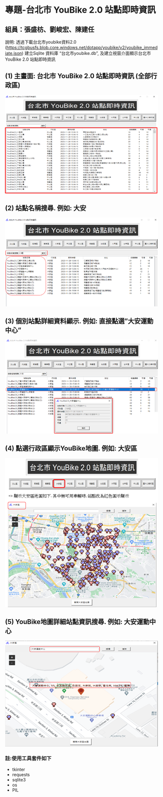 # 專題-台北市 YouBike 2.0 站點即時資訊
## 組員：張盛枋、劉峻宏、陳建任

說明:
透過下載台北市youbike資料2.0
(https://tcgbusfs.blob.core.windows.net/dotapp/youbike/v2/youbike_immediate.json)
建立Sqlite 資料庫 “台北市youbike.db”, 及建立視窗介面顯示台北市 YouBike 2.0 站點即時資訊

## (1) 主畫面: 台北市 YouBike 2.0 站點即時資訊 (全部行政區)
![Alt text](image_readme/image.png)

## (2) 站點名稱搜尋. 例如: 大安
![Alt text](image_readme/image-1.png)

## (3) 個別站點詳細資料顯示. 例如: 直接點選”大安運動中心”
![Alt text](image_readme/image-2.png)

## (4) 點選行政區顯示YouBike地圖. 例如: 大安區
![Alt text](image_readme/image-3.png)

## (5) YouBike地圖詳細站點資訊搜尋. 例如: 大安運動中心
![Alt text](image_readme/image-4.png)

### 註:使用工具套件如下
- tkinter
- requests
- sqlite3
- os
- PIL